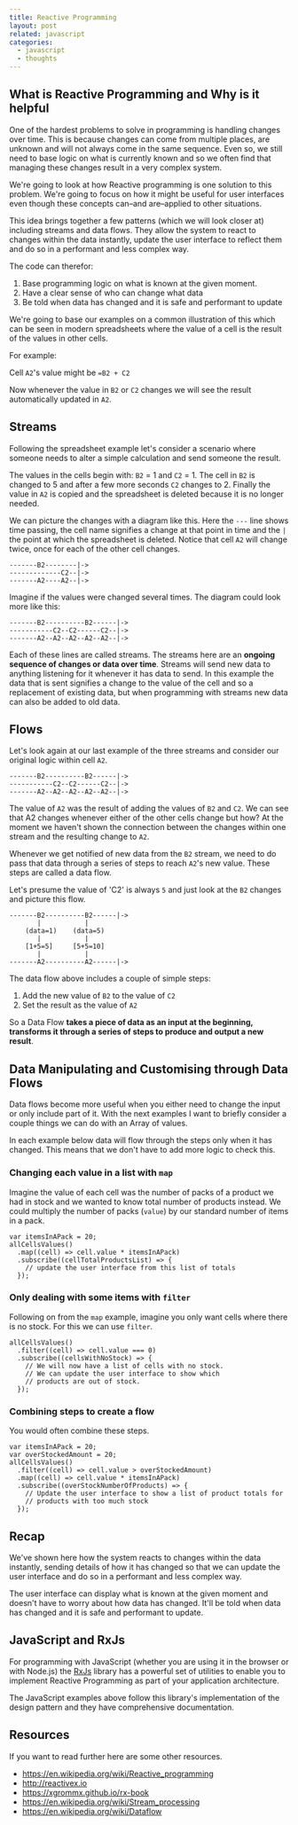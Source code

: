 ```yaml
---
title: Reactive Programming
layout: post
related: javascript
categories:
  - javascript
  - thoughts
---
```


## What is Reactive Programming and Why is it helpful

One of the hardest problems to solve in programming is handling changes over time. This is because changes can come from multiple places, are unknown and will not always come in the same sequence. Even so, we still need to base logic on what is currently known and so we often find that managing these changes result in a very complex system.

We're going to look at how Reactive programming is one solution to this problem. We're going to focus on how it might be useful for user interfaces even though these concepts can–and are–applied to other situations. 

This idea brings together a few patterns (which we will look closer at) including streams and data flows. They allow the system to react to changes within the data instantly, update the user interface to reflect them and do so in a performant and less complex way.

The code can therefor:

1. Base programming logic on what is known at the given moment.
2. Have a clear sense of who can change what data
3. Be told when data has changed and it is safe and performant to update

We're going to base our examples on a common illustration of this which can be seen in modern spreadsheets where the value of a cell is the result of the values in other cells. 

For example:

Cell `A2`'s value might be `=B2 + C2`

Now whenever the value in `B2` or `C2` changes we will see the result automatically updated in `A2`.

## Streams

Following the spreadsheet example let's consider a scenario where someone needs to alter a simple calculation and send someone the result. 

The values in the cells begin with: `B2` = 1 and `C2` = 1.  The cell in `B2` is changed to 5 and after a few more seconds `C2` changes to 2. Finally the value in `A2` is copied and the spreadsheet is deleted because it is no longer needed.

We can picture the changes with a diagram like this. Here the `---` line shows time passing, the cell name signifies a change at that point in time and the `|` the point at which the spreadsheet is deleted. Notice that cell `A2` will change twice, once for each of the other cell changes.

```
-------B2--------|->
-------------C2--|->
-------A2----A2--|->
```

Imagine if the values were changed several times. The diagram could look more like this:

```
-------B2----------B2------|->
-----------C2--C2------C2--|->
-------A2--A2--A2--A2--A2--|->
```

Each of these lines are called streams. The streams here are an **ongoing sequence of changes or data over time**. Streams will send new data to anything listening for it whenever it has data to send. In this example the data that is sent signifies a change to the value of the cell and so a replacement of existing data, but when programming with streams new data can also be added to old data.

## Flows

Let's look again at our last example of the three streams and consider our original logic within cell `A2`.

```
-------B2----------B2------|->
-----------C2--C2------C2--|->
-------A2--A2--A2--A2--A2--|->
```

The value of `A2` was the result of adding the values of `B2` and `C2`. We can see that A2 changes whenever either of the other cells change but how? At the moment we haven't shown the connection between the changes within one stream and the resulting change to `A2`.

Whenever we get notified of new data from the `B2` stream, we need to do pass that data through a series of steps to reach `A2`'s new value. These steps are called a data flow.

Let's presume the value of 'C2' is always `5` and just look at the `B2` changes and picture this flow.

```
-------B2----------B2------|->
       |           |
    (data=1)    (data=5)
       |           |
    [1+5=5]     [5+5=10]
       |           |
-------A2----------A2------|->
```

The data flow above includes a couple of simple steps:

1. Add the new value of `B2` to the value of `C2`
2. Set the result as the value of `A2`

So a Data Flow **takes a piece of data as an input at the beginning, transforms it through a series of steps to produce and output a new result**.

## Data Manipulating and Customising through Data Flows

Data flows become more useful when you either need to change the input or only include part of it. With the next examples I want to briefly consider a couple things we can do with an Array of values.

In each example below data will flow through the steps only when it has changed. This means that we don't have to add more logic to check this.

### Changing each value in a list with `map`

Imagine the value of each cell was the number of packs of a product we had in stock and we wanted to know total number of products instead. We could multiply the number of packs (`value`) by our standard number of items in a pack.

    var itemsInAPack = 20;
    allCellsValues()
      .map((cell) => cell.value * itemsInAPack)
      .subscribe((cellTotalProductsList) => {
        // update the user interface from this list of totals
      });

### Only dealing with some items with `filter`

Following on from the `map` example, imagine you only want cells where there is no stock. For this we can use `filter`.

    allCellsValues()
      .filter((cell) => cell.value === 0)
      .subscribe((cellsWithNoStock) => {
        // We will now have a list of cells with no stock.
        // We can update the user interface to show which
        // products are out of stock.
      });

### Combining steps to create a flow

You would often combine these steps.

    var itemsInAPack = 20;
    var overStockedAmount = 20;
    allCellsValues()
      .filter((cell) => cell.value > overStockedAmount)
      .map((cell) => cell.value * itemsInAPack)
      .subscribe((overStockNumberOfProducts) => {
        // Update the user interface to show a list of product totals for
        // products with too much stock
      });

## Recap

We've shown here how the system reacts to changes within the data instantly, sending details of how it has changed so that we can update the user interface and do so in a performant and less complex way.

The user interface can display what is known at the given moment and doesn't have to worry about how data has changed. It'll be told when data has changed and it is safe and performant to update.

## JavaScript and RxJs

For programming with JavaScript (whether you are using it in the browser or with Node.js) the [RxJs](http://reactivex.io) library has a powerful set of utilities to enable you to implement Reactive Programming as part of your application architecture.

The JavaScript examples above follow this library's implementation of the design pattern and they have comprehensive documentation.

## Resources

If you want to read further here are some other resources.

 - https://en.wikipedia.org/wiki/Reactive_programming
 - http://reactivex.io
 - https://xgrommx.github.io/rx-book
 - https://en.wikipedia.org/wiki/Stream_processing
 - https://en.wikipedia.org/wiki/Dataflow




